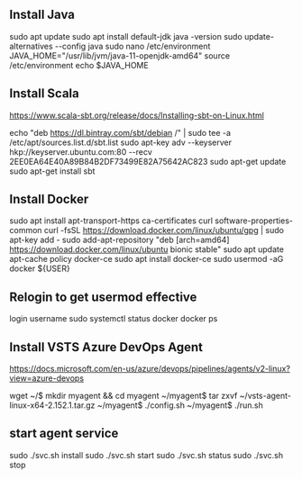 ## Install Java
sudo apt update
sudo apt install default-jdk
java -version
sudo update-alternatives --config java
sudo nano /etc/environment
JAVA_HOME="/usr/lib/jvm/java-11-openjdk-amd64"
source /etc/environment
echo $JAVA_HOME

## Install Scala
https://www.scala-sbt.org/release/docs/Installing-sbt-on-Linux.html

echo "deb https://dl.bintray.com/sbt/debian /" | sudo tee -a /etc/apt/sources.list.d/sbt.list
sudo apt-key adv --keyserver hkp://keyserver.ubuntu.com:80 --recv 2EE0EA64E40A89B84B2DF73499E82A75642AC823
sudo apt-get update
sudo apt-get install sbt

## Install Docker
sudo apt install apt-transport-https ca-certificates curl software-properties-common
curl -fsSL https://download.docker.com/linux/ubuntu/gpg | sudo apt-key add -
sudo add-apt-repository "deb [arch=amd64] https://download.docker.com/linux/ubuntu bionic stable"
sudo apt update
apt-cache policy docker-ce
sudo apt install docker-ce
sudo usermod -aG docker ${USER}

## Relogin to get usermod effective
login username
sudo systemctl status docker
docker ps

## Install VSTS Azure DevOps Agent
https://docs.microsoft.com/en-us/azure/devops/pipelines/agents/v2-linux?view=azure-devops

wget <download url>
~/$ mkdir myagent && cd myagent
~/myagent$ tar zxvf ~/vsts-agent-linux-x64-2.152.1.tar.gz
~/myagent$ ./config.sh
~/myagent$ ./run.sh

## start agent service
sudo ./svc.sh install
sudo ./svc.sh start
sudo ./svc.sh status
sudo ./svc.sh stop
